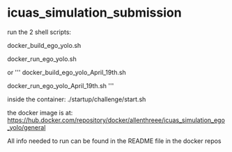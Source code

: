 # icuas_simulation_submission


run the 2 shell scripts:

docker_build_ego_yolo.sh

docker_run_ego_yolo.sh

or
'''
docker_build_ego_yolo_April_19th.sh

docker_run_ego_yolo_April_19th.sh
'''

inside the container:
./startup/challenge/start.sh

the docker image is at:
https://hub.docker.com/repository/docker/allenthreee/icuas_simulation_ego_yolo/general

All info needed to run can be found in the README file in the docker repos
